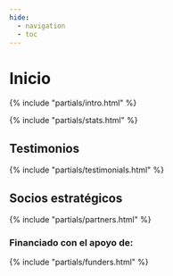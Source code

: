 ```yaml
---
hide:
  - navigation
  - toc
---
```


# Inicio

<!-- {% include "partials/hero.html" %} -->

<div class="intro">{% include "partials/intro.html" %}</div>

{% include "partials/stats.html" %}

## Testimonios

{% include "partials/testimonials.html" %}

## Socios estratégicos

{% include "partials/partners.html" %}

### Financiado con el apoyo de:

{% include "partials/funders.html" %}
